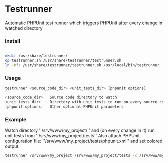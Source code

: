 # Testrunner
Automatic PHPUnit test runner which triggers PHPUnit after every change in watched directory

### Install

```bash

mkdir /usr/share/testrunner/
cp testrunner.sh /usr/share/testrunner/testrunner.sh
ln -nfs /usr/share/testrunner/testrunner.sh /usr/local/bin/testrunner
```

### Usage

``` bash
testrunner <source_code_dir> <unit_tests_dir> [phpunit options]

<source_code_dir>	Source code directory to watch
<unit_tests_dir>	Directory with unit tests to run on every source code change
[phpunit options]	Other optional PHPUnit parameters

```

### Example
Watch directory ''/srv/www/my_project/'' and (on every change in it) run unit tests from ''/srv/www/my_project/tests''
Also attach PHPUnit configuration file: ''/srv/www/my_project/tests/phpunit.xml'' and set colored output.

```bash
testrunner /srv/www/my_project /srv/www/my_project/tests -c /srv/www/my_project/tests/phpunit.xml --colors

```


